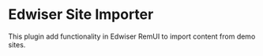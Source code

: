# Edwiser Site Importer

This plugin add functionality in Edwiser RemUI to import content from demo sites.